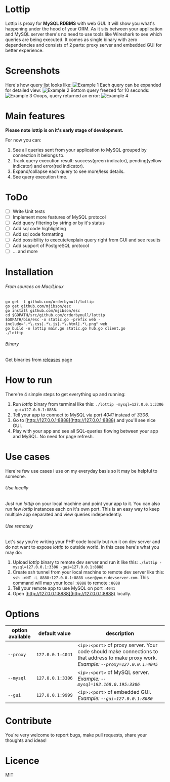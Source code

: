 # Lottip

Lottip is proxy for **MySQL RDBMS** with web GUI. It will show you what's happening under the hood of your ORM.
As it sits between your application and MySQL server there's no need to use tools like Wireshark to see which queries are being executed.
It comes as single binary with zero dependencies and consists of 2 parts: proxy server and embedded GUI for better experience.

# Screenshots
Here's how query list looks like:
![Example 1](https://raw.githubusercontent.com/orderbynull/lottip/master/shots/1.png)
Each query can be expanded for detailed view:
![Example 2](https://raw.githubusercontent.com/orderbynull/lottip/master/shots/2.png)
Bottom query freezed for 10 seconds:
![Example 3](https://raw.githubusercontent.com/orderbynull/lottip/master/shots/3.png)
Ooops, query returned an error:
![Example 4](https://raw.githubusercontent.com/orderbynull/lottip/master/shots/4.png)

# Main features
**Please note lottip is on it's early stage of development.**

For now you can:
1. See all queries sent from your application to MySQL grouped by connection it belongs to.
2. Track query execution result: success(green indicator), pending(yellow indicator) and error(red indicator).
3. Expand/collapse each query to see more/less details.
4. See query execution time.

# ToDo
- [ ] Write Unit tests
- [ ] Implement more features of MySQL protocol
- [ ] Add query filtering by string or by it's status
- [ ] Add sql code highlighting
- [ ] Add sql code formatting
- [ ] Add possibility to execute/explain query right from GUI and see results
- [ ] Add support of PostgreSQL protocol 
- [ ] ... and more

# Installation
###### From sources on Mac/Linux
    go get -t github.com/orderbynull/lottip
    go get github.com/mjibson/esc
    go install github.com/mjibson/esc
    cd $GOPATH/src/github.com/orderbynull/lottip
    $GOPATH/bin/esc -o static.go -prefix web -include=".*\.css|.*\.js|.*\.html|.*\.png" web
    go build -o lottip main.go static.go hub.go client.go
    ./lottip
    
###### Binary
Get binaries from [releases]([https://github.com/orderbynull/lottip/releases) page

# How to run
There're 4 simple steps to get everything up and running:
1. Run *lottip* binary from terminal like this: `./lottip -mysql=127.0.0.1:3306 -gui=127.0.0.1:8888`.
2. Tell your app to connect to MySQL via port *4041* instead of *3306*.
3. Go to [http://127.0.0.1:8888](http://127.0.0.1:8888) and you'll see nice GUI.
4. Play with your app and see all SQL-queries flowing between your app and MySQL. No need for page refresh.

# Use cases
Here're few use cases i use on my everyday basis so it may be helpful to someone.

###### Use locally
Just run *lottip* on your local machine and point your app to it.
You can also run few *lottip* instances each on it's own port. 
This is an easy way to keep multiple app separated and view queries independently.

###### Use remotely
Let's say you're writing your PHP code locally but run it on dev server and do not want to expose *lottip* to outside world.
In this case here's what you may do:
1. Upload *lottip* binary to remote dev server and run it like this: `./lottip -mysql=127.0.0.1:3306 -gui=127.0.0.1:8888`
2. Create ssh tunnel from your local machine to remote dev server like this: `ssh -nNT -L 8888:127.0.0.1:8888 user@your-devserver.com`.
   This command will map your local `:8888` to remote `:8888`
3. Tell your remote app to use MySQL on port `:4041`
4. Open [http://127.0.0.1:8888](http://127.0.0.1:8888) locally.

# Options
| option available       |  default value  | description                                                                                                          
| ---------------------- |-----------------|-------------------------------------------------------------------------------------------------  
| `--proxy`              | `127.0.0.1:4041`|`<ip>:<port>` of proxy server. Your code should make connections to that address to make proxy work. *Example: `--proxy=127.0.0.1:4045`*        
| `--mysql`              | `127.0.0.1:3306`|`<ip>:<port>` of MySQL server. *Example: `--mysql=192.168.0.195:3306`*
| `--gui`                | `127.0.0.1:9999`|`<ip>:<port>` of embedded GUI. *Example: `--gui=127.0.0.1:8080`*

# Contribute
You're very welcome to report bugs, make pull requests, share your thoughts and ideas!

# Licence
MIT
